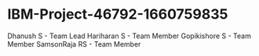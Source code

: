 # IBM-Project-46792-1660759835


Dhanush S - Team Lead
Hariharan S - Team Member
Gopikishore S - Team Member
SamsonRaja RS - Team Member
